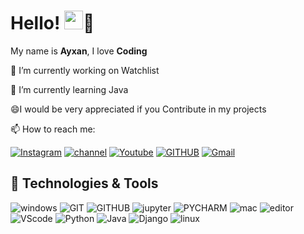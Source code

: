 # Hello! <img src="https://raw.githubusercontent.com/MartinHeinz/MartinHeinz/master/wave.gif"  width="30px">👼
My name is <b>Ayxan</b>, I love <b>Coding</b>

🔭 I’m currently working on Watchlist

🌱 I’m currently learning Java

😄I would be very appreciated if you Contribute in my projects

📫 How to reach me: 

[![Instagram](https://img.shields.io/badge/Instagram-%23E4405F.svg?style=for-the-badge&logo=Instagram&logoColor=white)](https://instagram.com/313aykhan)
[![channel](https://img.shields.io/badge/Channel-2CA5E0?style=for-the-badge&logo=telegram&logoColor=white)](https://t.me/repoxana)
[![Youtube](https://img.shields.io/badge/Youtube-%23FF0000.svg?style=for-the-badge&logo=YouTube&logoColor=white)](https://youtube.com/channel/UCCQNW6-kjZx5dkvXpqBfIqQ)
[![GITHUB](https://img.shields.io/badge/github-%23121011.svg?style=for-the-badge&logo=github&logoColor=black&color=white)](https://github.com/Ayxxan)
[![Gmail](https://img.shields.io/badge/-Gmail-c14438?style=for-the-badge&logo=Gmail&logoColor=white)](mailto:aykhanumarov@gmail.com)


## 🔧 Technologies & Tools
![windows](https://img.shields.io/badge/Windows-0078D6?style=for-the-badge&logo=windows&logoColor=white)
![GIT](https://img.shields.io/badge/git-%23F05033.svg?style=for-the-badge&logo=git&logoColor=white)
![GITHUB](https://img.shields.io/badge/github-%23121011.svg?style=for-the-badge&logo=github&logoColor=white)
![jupyter](https://img.shields.io/badge/Jupyter-%23F37626.svg?style=for-the-badge&logo=Jupyter&logoColor=white)
![PYCHARM](https://img.shields.io/badge/pycharm-143?style=for-the-badge&logo=pycharm&logoColor=black&color=black&labelColor=green)
![mac](https://img.shields.io/badge/macos-FCC624?style=for-the-badge&logo=macos&logoColor=white&labelColor=black&color=black)
![editor](https://img.shields.io/badge/IntelliJIDEA-000000.svg?style=for-the-badge&logo=intellij-idea&logoColor=blue)
![VScode](https://img.shields.io/badge/VisualStudioCode-0078d7.svg?style=for-the-badge&logo=visual-studio-code&logoColor=white)
![Python](https://img.shields.io/badge/python-%2314354C.svg?style=for-the-badge&logo=python&logoColor=white)
![Java](https://img.shields.io/badge/java-%23ED8B00.svg?style=for-the-badge&logo=java&logoColor=white)
![Django](https://img.shields.io/badge/django-%23092E20.svg?style=for-the-badge&logo=django&logoColor=white)
![linux](https://img.shields.io/badge/Linux-FCC624?style=for-the-badge&logo=linux&logoColor=black)
<!--

